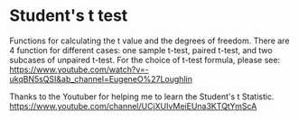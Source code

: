 # Student's t test
Functions for calculating the t value and the degrees of freedom. 
There are 4 function for different cases: one sample t-test, paired t-test, and two subcases of unpaired t-test. 
For the choice of t-test formula, please see: https://www.youtube.com/watch?v=-ukqBN5sQSI&ab_channel=EugeneO%27Loughlin

Thanks to the Youtuber for helping me to learn the Student's t Statistic. https://www.youtube.com/channel/UCjXUIvMeiEUna3KTQtYmScA
